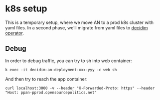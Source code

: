 # k8s setup

This is a temporary setup, where we move AN to a prod k8s cluster with yaml files.
In a second phase, we’ll migrate from yaml files to [decidim operator](https://forge.liiib.re/libre.sh/decidim-operator).

## Debug

In order to debug traffic, you can try to sh into web container:
```
k exec -it decidim-an-deployment-xxx-yyy -c web sh
```

And then try to reach the app container:
```
curl localhost:3000 -v --header "X-Forwarded-Proto: https" --header "Host: ppan-pprod.opensourcepolitics.net"
```
